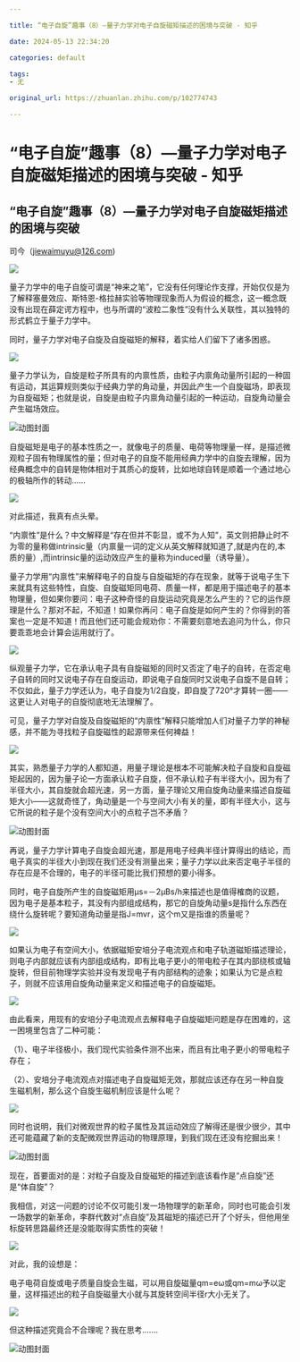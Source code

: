 ```yaml
---

title: “电子自旋”趣事（8）—量子力学对电子自旋磁矩描述的困境与突破 - 知乎

date: 2024-05-13 22:34:20

categories: default

tags: 
- 无

original_url: https://zhuanlan.zhihu.com/p/102774743

---
```



# “电子自旋”趣事（8）—量子力学对电子自旋磁矩描述的困境与突破 - 知乎

## “电子自旋”趣事（8）—量子力学对电子自旋磁矩描述的困境与突破

司今（jiewaimuyu@126.com)

  

  

![](assets/1715610860-a695c74f7727491719346cec38cebebf.webp)

  

量子力学中的电子自旋可谓是“神来之笔”，它没有任何理论作支撑，开始仅仅是为了解释塞曼效应、斯特恩-格拉赫实验等物理现象而人为假设的概念，这一概念既没有出现在薛定谔方程中，也与所谓的“波粒二象性”没有什么关联性，其以独特的形式鹤立于量子力学中。

同时，量子力学对电子自旋及自旋磁矩的解释，着实给人们留下了诸多困惑。

  

![](assets/1715610860-4248e579ac3ba48c9ddfaedb8c0cf348.webp)

  

量子力学认为，自旋是粒子所具有的内禀性质，由粒子内禀角动量所引起的一种固有运动，其运算规则类似于经典力学的角动量，并因此产生一个自旋磁场，即表现为自旋磁矩；也就是说，自旋是由粒子内禀角动量引起的一种运动，自旋角动量会产生磁场效应。

  

![动图封面](assets/1715610860-bf86e48b5b34ee56444bcda08f3a3a35.jpg)

  

自旋磁矩是电子的基本性质之一，就像电子的质量、电荷等物理量一样，是描述微观粒子固有物理属性的量；但对电子的自旋不能用经典力学中的自旋去理解，因为经典概念中的自转是物体相对于其质心的旋转，比如地球自转是顺着一个通过地心的极轴所作的转动......

  

![](assets/1715610860-4a054e52553815e3ca043cdd359aca43.webp)

  

对此描述，我真有点头晕。

“内禀性”是什么？中文解释是“存在但并不彰显，或不为人知”，英文则把静止时不为零的量称做intrinsic量（内禀量一词的定义从英文解释就知道了,就是内在的,本质的量）,而intrinsic量的运动效应产生的量称为induced量（诱导量）。

量子力学用“内禀性”来解释电子的自旋与自旋磁矩的存在现象，就等于说电子生下来就具有这些特性，自旋、自旋磁矩同电荷、质量一样，都是用于描述电子的基本物理量，但如果你要问：电子这种奇怪的自旋运动究竟是怎么产生的？它的运作原理是什么？那对不起，不知道！如果你再问：电子自旋是如何产生的？你得到的答案也一定是不知道！而且他们还可能会规劝你：不需要刻意地去追问为什么，你只要乖乖地会计算会运用就行了。

  

![](assets/1715610860-d3d8054e7dff3502c4738dba5cb30f30.webp)

  

纵观量子力学，它在承认电子具有自旋磁矩的同时又否定了电子的自转，在否定电子自转的同时又说电子存在自旋运动，即说电子自旋同时又说电子自旋不是自转；不仅如此，量子力学还认为，电子自旋为1/2自旋，即自旋了720°才算转一圈——这更让人对电子的自旋彻底地无法理解了。

可见，量子力学对自旋及自旋磁矩的“内禀性”解释只能增加人们对量子力学的神秘感，并不能为寻找粒子自旋磁性的起源带来任何裨益！

  

![](assets/1715610860-44173b76496f7e07e66520e261c081d2.webp)

  

其实，熟悉量子力学的人都知道，用量子理论是根本不可能解决粒子自旋和自旋磁矩起因的，因为量子论一方面承认粒子自旋，但不承认粒子有半径大小，因为有了半径大小，其自旋就会超光速，另一方面，量子理论又用自旋角动量来描述自旋磁矩大小——这就奇怪了，角动量是一个与空间大小有关的量，即有半径大小，这与它所说的粒子是个没有空间大小的点粒子岂不矛盾？

  

![动图封面](assets/1715610860-d78fb1acb2944d84bcce740ba23738b2.jpg)

  

再说，量子力学计算电子自旋会超光速，那是用电子经典半径计算得出的结论，而电子真实的半径大小到现在我们还没有测量出来；量子力学以此来否定电子半径的存在应是不合理的，电子的半径可能比我们预想的要小得多。

同时，电子自旋所产生的自旋磁矩用μs=－2μBs/h来描述也是值得榷商的议题，因为电子是基本粒子，其没有内部组成结构，那它的自旋角动量s是指什么东西在绕什么旋转呢？要知道角动量是指J=mvr，这个m又是指谁的质量呢？

  

![](assets/1715610860-631d92810d95b9be8e52016c2c3605bd.webp)

  

如果认为电子有空间大小，依据磁矩安培分子电流观点和电子轨道磁矩描述理论，则电子内部就应该有内部组成结构，即有比电子更小的带电粒子在其内部绕核或轴旋转，但目前物理学实验并没有发现电子有内部结构的迹象；如果认为它是点粒子，则就不应该用自旋角动量来定义和描述电子的自旋磁矩。

  

![](assets/1715610860-c84ed9a155195d3d64b7e3a7a23c0891.webp)

  

由此看来，用现有的安培分子电流观点去解释电子自旋磁矩问题是存在困难的，这一困境里包含了二种可能：

（1）、电子半径极小，我们现代实验条件测不出来，而且有比电子更小的带电粒子存在；

（2）、安培分子电流观点对描述电子自旋磁矩无效，那就应该还存在另一种自旋生磁机制，那么这个自旋生磁机制应该是什么呢？

  

![](assets/1715610860-67f21e5e16a5749a7a4c5b35588368d4.webp)

  

同时也说明，我们对微观世界的粒子属性及其运动效应了解得还是很少很少，其中还可能蕴藏了新的支配微观世界运动的物理原理，到我们现在还没有挖掘出来！

  

![动图封面](assets/1715610860-960856bc8a403946f566abb5116ddeb5.jpg)

  

现在，首要面对的是：对粒子自旋及自旋磁矩的描述到底该看作是“点自旋”还是“体自旋”？

我相信，对这一问题的讨论不仅可能引发一场物理学的新革命，同时也可能会引发一场数学的新革命，李群代数对“点自旋”及其磁矩的描述已开了个好头，但他用坐标旋转思路最终还是没能取得实质性的突破！

  

![](assets/1715610860-1c387c7cfdedf6f56828666e81cbd309.webp)

  

对此，我的设想是：

电子电荷自旋或电子质量自旋会生磁，可以用自旋磁量qm=eω或qm=mω予以定量，这样描述出的粒子自旋磁量大小就与其旋转空间半径r大小无关了。

  

![](assets/1715610860-1fe833bf70daf7942208814f9451ab73.webp)

  

但这种描述究竟合不合理呢？我在思考.......

  

![动图封面](assets/1715610860-14e4c93224750237171e542b44d7388c.jpg)
